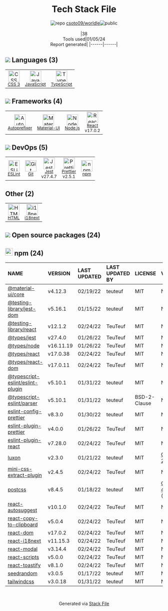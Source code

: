 <!--
&lt;--- Readme.md Snippet without images Start ---&gt;
## Tech Stack
csoto09/worldle is built on the following main stack:

- [Jest](http://facebook.github.io/jest/) – Javascript Testing Framework
- [Node.js](http://nodejs.org/) – Frameworks (Full Stack)
- [React](https://reactjs.org/) – Javascript UI Libraries
- [JavaScript](https://developer.mozilla.org/en-US/docs/Web/JavaScript) – Languages
- [TypeScript](http://www.typescriptlang.org) – Languages
- [Material-UI](https://github.com/mui/material-ui) – Front-End Frameworks
- [Autoprefixer](https://github.com/postcss/autoprefixer) – CSS Pre-processors / Extensions
- [ESLint](http://eslint.org/) – Code Review
- [i18next](https://www.i18next.com/) – Translation Service
- [Prettier](https://prettier.io/) – Code Review

Full tech stack [here](/techstack.md)

&lt;--- Readme.md Snippet without images End ---&gt;

&lt;--- Readme.md Snippet with images Start ---&gt;
## Tech Stack
csoto09/worldle is built on the following main stack:

- <img width='25' height='25' src='https://img.stackshare.io/service/830/jest.png' alt='Jest'/> [Jest](http://facebook.github.io/jest/) – Javascript Testing Framework
- <img width='25' height='25' src='https://img.stackshare.io/service/1011/n1JRsFeB_400x400.png' alt='Node.js'/> [Node.js](http://nodejs.org/) – Frameworks (Full Stack)
- <img width='25' height='25' src='https://img.stackshare.io/service/1020/OYIaJ1KK.png' alt='React'/> [React](https://reactjs.org/) – Javascript UI Libraries
- <img width='25' height='25' src='https://img.stackshare.io/service/1209/javascript.jpeg' alt='JavaScript'/> [JavaScript](https://developer.mozilla.org/en-US/docs/Web/JavaScript) – Languages
- <img width='25' height='25' src='https://img.stackshare.io/service/1612/bynNY5dJ.jpg' alt='TypeScript'/> [TypeScript](http://www.typescriptlang.org) – Languages
- <img width='25' height='25' src='https://img.stackshare.io/service/1904/default_44d81cb9fadbc3688b7e91a6d5217d0ea5358b57.png' alt='Material-UI'/> [Material-UI](https://github.com/mui/material-ui) – Front-End Frameworks
- <img width='25' height='25' src='https://img.stackshare.io/service/2202/72d087642cfce6fef6f2dabec5bf49e8_400x400.png' alt='Autoprefixer'/> [Autoprefixer](https://github.com/postcss/autoprefixer) – CSS Pre-processors / Extensions
- <img width='25' height='25' src='https://img.stackshare.io/service/3337/Q4L7Jncy.jpg' alt='ESLint'/> [ESLint](http://eslint.org/) – Code Review
- <img width='25' height='25' src='https://img.stackshare.io/service/4747/default_82286a88bf01c80539ebd1d6dbea1b25df8af16d.png' alt='i18next'/> [i18next](https://www.i18next.com/) – Translation Service
- <img width='25' height='25' src='https://img.stackshare.io/service/7035/default_66f265943abed56bcdbfca1c866a4261b1fbb063.jpg' alt='Prettier'/> [Prettier](https://prettier.io/) – Code Review

Full tech stack [here](/techstack.md)

&lt;--- Readme.md Snippet with images End ---&gt;
-->
<div align="center">

# Tech Stack File
![](https://img.stackshare.io/repo.svg "repo") [csoto09/worldle](https://github.com/csoto09/worldle)![](https://img.stackshare.io/public_badge.svg "public")
<br/><br/>
|38<br/>Tools used|01/05/24 <br/>Report generated|
|------|------|
</div>

## <img src='https://img.stackshare.io/languages.svg'/> Languages (3)
<table><tr>
  <td align='center'>
  <img width='36' height='36' src='https://img.stackshare.io/service/6727/css.png' alt='CSS 3'>
  <br>
  <sub><a href="https://developer.mozilla.org/en-US/docs/Web/CSS/CSS3">CSS 3</a></sub>
  <br>
  <sub></sub>
</td>

<td align='center'>
  <img width='36' height='36' src='https://img.stackshare.io/service/1209/javascript.jpeg' alt='JavaScript'>
  <br>
  <sub><a href="https://developer.mozilla.org/en-US/docs/Web/JavaScript">JavaScript</a></sub>
  <br>
  <sub></sub>
</td>

<td align='center'>
  <img width='36' height='36' src='https://img.stackshare.io/service/1612/bynNY5dJ.jpg' alt='TypeScript'>
  <br>
  <sub><a href="http://www.typescriptlang.org">TypeScript</a></sub>
  <br>
  <sub></sub>
</td>

</tr>
</table>

## <img src='https://img.stackshare.io/frameworks.svg'/> Frameworks (4)
<table><tr>
  <td align='center'>
  <img width='36' height='36' src='https://img.stackshare.io/service/2202/72d087642cfce6fef6f2dabec5bf49e8_400x400.png' alt='Autoprefixer'>
  <br>
  <sub><a href="https://github.com/postcss/autoprefixer">Autoprefixer</a></sub>
  <br>
  <sub></sub>
</td>

<td align='center'>
  <img width='36' height='36' src='https://img.stackshare.io/service/1904/default_44d81cb9fadbc3688b7e91a6d5217d0ea5358b57.png' alt='Material-UI'>
  <br>
  <sub><a href="https://github.com/mui/material-ui">Material-UI</a></sub>
  <br>
  <sub></sub>
</td>

<td align='center'>
  <img width='36' height='36' src='https://img.stackshare.io/service/1011/n1JRsFeB_400x400.png' alt='Node.js'>
  <br>
  <sub><a href="http://nodejs.org/">Node.js</a></sub>
  <br>
  <sub></sub>
</td>

<td align='center'>
  <img width='36' height='36' src='https://img.stackshare.io/service/1020/OYIaJ1KK.png' alt='React'>
  <br>
  <sub><a href="https://reactjs.org/">React</a></sub>
  <br>
  <sub>v17.0.2</sub>
</td>

</tr>
</table>

## <img src='https://img.stackshare.io/devops.svg'/> DevOps (5)
<table><tr>
  <td align='center'>
  <img width='36' height='36' src='https://img.stackshare.io/service/3337/Q4L7Jncy.jpg' alt='ESLint'>
  <br>
  <sub><a href="http://eslint.org/">ESLint</a></sub>
  <br>
  <sub></sub>
</td>

<td align='center'>
  <img width='36' height='36' src='https://img.stackshare.io/service/1046/git.png' alt='Git'>
  <br>
  <sub><a href="http://git-scm.com/">Git</a></sub>
  <br>
  <sub></sub>
</td>

<td align='center'>
  <img width='36' height='36' src='https://img.stackshare.io/service/830/jest.png' alt='Jest'>
  <br>
  <sub><a href="http://facebook.github.io/jest/">Jest</a></sub>
  <br>
  <sub>v27.4.7</sub>
</td>

<td align='center'>
  <img width='36' height='36' src='https://img.stackshare.io/service/7035/default_66f265943abed56bcdbfca1c866a4261b1fbb063.jpg' alt='Prettier'>
  <br>
  <sub><a href="https://prettier.io/">Prettier</a></sub>
  <br>
  <sub>v2.5.1</sub>
</td>

<td align='center'>
  <img width='36' height='36' src='https://img.stackshare.io/service/1120/lejvzrnlpb308aftn31u.png' alt='npm'>
  <br>
  <sub><a href="https://www.npmjs.com/">npm</a></sub>
  <br>
  <sub></sub>
</td>

</tr>
</table>

## Other (2)
<table><tr>
  <td align='center'>
  <img width='36' height='36' src='https://img.stackshare.io/service/2270/no-img-open-source.png' alt='HTML'>
  <br>
  <sub><a href="http://">HTML</a></sub>
  <br>
  <sub></sub>
</td>

<td align='center'>
  <img width='36' height='36' src='https://img.stackshare.io/service/4747/default_82286a88bf01c80539ebd1d6dbea1b25df8af16d.png' alt='i18next'>
  <br>
  <sub><a href="https://www.i18next.com/">i18next</a></sub>
  <br>
  <sub></sub>
</td>

</tr>
</table>


## <img src='https://img.stackshare.io/group.svg' /> Open source packages (24)</h2>

## <img width='24' height='24' src='https://img.stackshare.io/service/1120/lejvzrnlpb308aftn31u.png'/> npm (24)

|NAME|VERSION|LAST UPDATED|LAST UPDATED BY|LICENSE|VULNERABILITIES|
|:------|:------|:------|:------|:------|:------|
|[@material-ui/core](https://www.npmjs.com/@material-ui/core)|v4.12.3|02/19/22|teuteuf |MIT|N/A|
|[@testing-library/jest-dom](https://www.npmjs.com/@testing-library/jest-dom)|v5.16.1|01/15/22|teuteuf |MIT|N/A|
|[@testing-library/react](https://www.npmjs.com/@testing-library/react)|v12.1.2|02/24/22|TeuTeuf |MIT|N/A|
|[@types/jest](https://www.npmjs.com/@types/jest)|v27.4.0|01/26/22|TeuTeuf |MIT|N/A|
|[@types/node](https://www.npmjs.com/@types/node)|v16.11.19|01/26/22|TeuTeuf |MIT|N/A|
|[@types/react](https://www.npmjs.com/@types/react)|v17.0.38|02/24/22|TeuTeuf |MIT|N/A|
|[@types/react-dom](https://www.npmjs.com/@types/react-dom)|v17.0.11|02/24/22|TeuTeuf |MIT|N/A|
|[@typescript-eslint/eslint-plugin](https://www.npmjs.com/@typescript-eslint/eslint-plugin)|v5.10.1|01/31/22|teuteuf |MIT|N/A|
|[@typescript-eslint/parser](https://www.npmjs.com/@typescript-eslint/parser)|v5.10.1|01/31/22|teuteuf |BSD-2-Clause|N/A|
|[eslint-config-prettier](https://www.npmjs.com/eslint-config-prettier)|v8.3.0|01/30/22|teuteuf |MIT|N/A|
|[eslint-plugin-prettier](https://www.npmjs.com/eslint-plugin-prettier)|v4.0.0|01/26/22|TeuTeuf |MIT|N/A|
|[eslint-plugin-react](https://www.npmjs.com/eslint-plugin-react)|v7.28.0|02/24/22|TeuTeuf |MIT|N/A|
|[luxon](https://www.npmjs.com/luxon)|v2.3.0|01/21/22|teuteuf |MIT|[CVE-2023-22467](https://github.com/advisories/GHSA-3xq5-wjfh-ppjc) (High)|
|[mini-css-extract-plugin](https://www.npmjs.com/mini-css-extract-plugin)|v2.4.5|02/24/22|TeuTeuf |MIT|N/A|
|[postcss](https://www.npmjs.com/postcss)|v8.4.5|01/18/22|teuteuf |MIT|[CVE-2023-44270](https://github.com/advisories/GHSA-7fh5-64p2-3v2j) (Moderate)|
|[react-autosuggest](https://www.npmjs.com/react-autosuggest)|v10.1.0|02/24/22|TeuTeuf |MIT|N/A|
|[react-copy-to-clipboard](https://www.npmjs.com/react-copy-to-clipboard)|v5.0.4|02/24/22|TeuTeuf |MIT|N/A|
|[react-dom](https://www.npmjs.com/react-dom)|v17.0.2|02/24/22|TeuTeuf |MIT|N/A|
|[react-i18next](https://www.npmjs.com/react-i18next)|v11.15.3|02/24/22|TeuTeuf |MIT|N/A|
|[react-modal](https://www.npmjs.com/react-modal)|v3.14.4|02/24/22|TeuTeuf |MIT|N/A|
|[react-scripts](https://www.npmjs.com/react-scripts)|v5.0.0|02/24/22|TeuTeuf |MIT|N/A|
|[react-toastify](https://www.npmjs.com/react-toastify)|v8.1.0|02/24/22|TeuTeuf |MIT|N/A|
|[seedrandom](https://www.npmjs.com/seedrandom)|v3.0.5|01/17/22|teuteuf |MIT|N/A|
|[tailwindcss](https://www.npmjs.com/tailwindcss)|v3.0.18|01/31/22|teuteuf |MIT|N/A|

<br/>
<div align='center'>

Generated via [Stack File](https://github.com/marketplace/stack-file)
